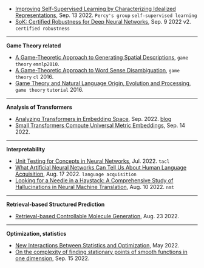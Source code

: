 
- [Improving Self-Supervised Learning by Characterizing Idealized Representations](https://arxiv.org/abs/2209.06235), Sep. 13 2022. `Percy's group` `self-supervised learning`
- [SoK: Certified Robustness for Deep Neural Networks](https://arxiv.org/abs/2009.04131), Sep. 9 2022 v2. `certified robustness`

---

**Game Theory related**

- [A Game-Theoretic Approach to Generating Spatial Descriptions](https://cs.stanford.edu/~pliang/papers/pragmatics-emnlp2010.pdf), `game theory` `emnlp2010`.
- [A Game-Theoretic Approach to Word Sense Disambiguation](https://watermark.silverchair.com/coli_a_00274.pdf?token=AQECAHi208BE49Ooan9kkhW_Ercy7Dm3ZL_9Cf3qfKAc485ysgAAAsIwggK-BgkqhkiG9w0BBwagggKvMIICqwIBADCCAqQGCSqGSIb3DQEHATAeBglghkgBZQMEAS4wEQQM98y8H0TiFhfD6pnNAgEQgIICdUARgFmF4EtO5DgXe2vrPAnuWaoFsZ0zK1yD19Xl6LzXHidc6kA4r6jYhCx80ZmXM1mwQc4evGswtDRbMUKhT1zUyAiPYUb0DY-n8OHXihK3A8rTgpWeFgearsKpNK5xalJDdfiCCafWQF9EFNWLNXPaCI-lEMXgkmAJx4mCKchweG_Yclpigqaz8rVTvk8L3NnnC59FmtdpZF8PFzLPN0qBzaNl34KATdqfneFQ6ZPS1AY23mNXRGfydWhZzvgymeUJs4A4HSaU_tX7G6WIPKF1WDCKC10vEHUbGlsNWIhL5PQCs4Q8J2Asp0o9yKawR0ogV72juk3o-MWjNuNa1rTkZSEfhkioQWEzkIhz9oghTUXtnReWG3U5JAShzvL-HnnYHSp-Wte4OfZ56CZ0EzP1-djHiY03AE5WOQvq_wt8_UUoIh9v8DjU-7uWNFyB31ksBVBuKq0wNPwHVcvCpq03YjosYf7ML_Q9bw3WENrLvTsp3OrP_G9-hmOiSTILlwXHEKOx-InroG2hjR7ZkDCv2HCHCHs_EQ7ptq9EfswZEnJNvM9_5DD154lcuyZiTAhlpTC2EWR_Okqv6Kq4iXW-l7XSy1RdkFZ4-T-uJ6VwYr1JqEGZg6c7OMbkxrpntauMgTmPCJMVIxfmm0vdbJuqSR8JsE5Pqez9XozTNQqShQSQzwqGuY1EEmQrIslOI69cTNlmX3pG6L2v1D-yAoLxKbxnE0LBGGa3HQU4Xv8WoUonoYPxQdkoPoD-LGCJkVPz9doT9sops10eG-n-6cYz551x9oQyYdCXprUXiTGmu7EQ3ntfacZoVSSaA2m78S4DDyxe), `game theory` `cl` 2016.
- [Game Theory and Natural Language Origin, Evolution and Processing](https://www.dsi.unive.it/~tripodi/wp-content/uploads/2016/08/Tutorial-ACL-2016-part-1-reduced.pdf), `game theory` `tutorial` 2016.

---

**Analysis of Transformers**

- [Analyzing Transformers in Embedding Space](https://arxiv.org/pdf/2209.02535.pdf), Sep. 2022. [blog](https://guydar.medium.com/analyzing-transformers-in-embedding-space-explained-ef72130a6844)
- [Small Transformers Compute Universal Metric Embeddings](https://arxiv.org/pdf/2209.06788.pdf), Sep. 14 2022.

---

**Interpretability**

- [Unit Testing for Concepts in Neural Networks](https://arxiv.org/pdf/2208.10244.pdf), Jul. 2022. `tacl`
- [What Artificial Neural Networks Can Tell Us About Human Language Acquisition](https://arxiv.org/pdf/2208.07998.pdf), Aug. 17 2022. `language acquisition`
- [Looking for a Needle in a Haystack: A Comprehensive Study of Hallucinations in Neural Machine Translation](https://arxiv.org/pdf/2208.05309.pdf), Aug. 10 2022. `nmt`

---

**Retrieval-based Structured Prediction**

- [Retrieval-based Controllable Molecule Generation](https://arxiv.org/pdf/2208.11126.pdf), Aug. 23 2022.

---

**Optimization, statistics**

- [New Interactions Between Statistics and Optimization](https://www.birs.ca/workshops/2022/22w5094/report22w5094.pdf), May 2022.
- [On the complexity of finding stationary points of smooth functions in one dimension](https://arxiv.org/pdf/2209.07513.pdf), Sep. 15 2022.
